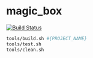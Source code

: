 # magic_box

[![Build Status](https://travis-ci.org/ArtemKokorinStudent/StackW.svg?branch=master)](https://travis-ci.org/ArtemKokorinStudent/StackW)

```bash
tools/build.sh #{PROJECT_NAME}
tools/test.sh
tools/clean.sh
```

